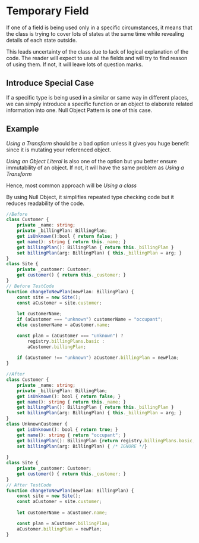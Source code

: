 # Temporary Field

If one of a field is being used only in a specific circumstances, it means that the class is trying to cover lots of states at the same time while revealing details of each state outside.

This leads uncertainty of the class due to lack of logical explanation of the code. The reader will expect to use all the fields and will try to find reason of using them. If not, it will leave lots of question marks.

## Introduce Special Case

If a specific type is being used in a similar or same way in different places, we can simply introduce a specific function or an object to elaborate related information into one. Null Object Pattern is one of this case.

## Example

*Using a Transform* should be a bad option unless it gives you huge benefit since it is mutating your referenced object.

*Using an Object Literal* is also one of the option but you better ensure immutability of an object. If not, it will have the same problem as *Using a Transform*

Hence, most common approach will be *Using a class*

By using Null Object, it simplifies repeated type checking code but it reduces readability of the code.

```ts
//Before
class Customer {
    private _name: string;
    private _billingPlan: BillingPlan;
    get isUnknown():bool { return false; }
    get name(): string { return this._name; }
    get billingPlan(): BillingPlan { return this._billingPlan }
    set billingPlan(arg: BillingPlan) { this._billingPlan = arg; }
}
class Site {
    private _customer: Customer;
    get customer() { return this._customer; }
}
// Before TestCode
function changeToNewPlan(newPlan: BillingPlan) {
    const site = new Site();
    const aCustomer = site.customer;
    
    let customerName;
    if (aCustomer === "unknown") customerName = "occupant";
    else customerName = aCustomer.name;

    const plan = (aCustomer === "unknown") ? 
        registry.billingPlans.basic :
        aCustomer.billingPlan;
    
    if (aCustomer !== "unknown") aCustomer.billingPlan = newPlan;
}

//After
class Customer {
    private _name: string;
    private _billingPlan: BillingPlan;
    get isUnknown(): bool { return false; }
    get name(): string { return this._name; }
    get billingPlan(): BillingPlan { return this._billingPlan }
    set billingPlan(arg: BillingPlan) { this._billingPlan = arg; }
}
class UnknownCustomer {
    get isUnknown(): bool { return true; }
    get name(): string { return "occupant"; }
    get billingPlan(): BillingPlan {return registry.billingPlans.basic;}
    set billingPlan(arg: BillingPlan) { /* IGNORE */}
        
}
class Site {
    private _customer: Customer;
    get customer() { return this._customer; }
}
// After TestCode
function changeToNewPlan(newPlan: BillingPlan) {
    const site = new Site();
    const aCustomer = site.customer;
    
    let customerName = aCustomer.name;

    const plan = aCustomer.billingPlan;
    aCustomer.billingPlan = newPlan;
}
```
